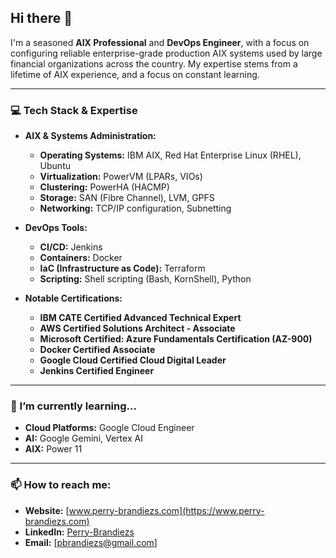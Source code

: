 <!--

## Hi there 👋
**pbrandiezs/pbrandiezs** is a ✨ _special_ ✨ repository because its `README.md` (this file) appears on your GitHub profile.

Here are some ideas to get you started:

- 🔭 I’m currently working on ...
- 🌱 I’m currently learning ...
- 👯 I’m looking to collaborate on ...
- 🤔 I’m looking for help with ...
- 💬 Ask me about ...
- 📫 How to reach me: ...
- 😄 Pronouns: ...
- ⚡ Fun fact: ...
-->

## Hi there 👋

I'm a seasoned **AIX Professional** and **DevOps Engineer**, with a focus on configuring reliable enterprise-grade production AIX systems used by large financial organizations across the country. My expertise stems from a lifetime of AIX experience, and a focus on constant learning.

---

### 💻 Tech Stack & Expertise


* **AIX & Systems Administration:**
    * **Operating Systems:** IBM AIX, Red Hat Enterprise Linux (RHEL), Ubuntu
    * **Virtualization:** PowerVM (LPARs, VIOs)
    * **Clustering:** PowerHA (HACMP)
    * **Storage:** SAN (Fibre Channel), LVM, GPFS
    * **Networking:** TCP/IP configuration, Subnetting
   
     
* **DevOps Tools:**
    * **CI/CD:** Jenkins
    * **Containers:** Docker
    * **IaC (Infrastructure as Code):** Terraform
    * **Scripting:** Shell scripting (Bash, KornShell), Python

* **Notable Certifications:**
    * **IBM CATE Certified Advanced Technical Expert**
    * **AWS Certified Solutions Architect - Associate**
    * **Microsoft Certified: Azure Fundamentals Certification (AZ-900)**
    * **Docker Certified Associate**
    * **Google Cloud Certified Cloud Digital Leader**
    * **Jenkins Certified Engineer**
---

### 🌱 I’m currently learning...

* **Cloud Platforms:** Google Cloud Engineer
* **AI:** Google Gemini, Vertex AI
* **AIX:** Power 11

---

### 📫 How to reach me:

* **Website:** [www.perry-brandiezs.com](https://www.perry-brandiezs.com)
* **LinkedIn:** [Perry-Brandiezs](https://www.linkedin.com/in/perry-brandiezs/)
* **Email:** [pbrandiezs@gmail.com]

